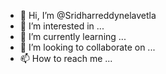 - 👋 Hi, I’m @Sridharreddynelavetla
- 👀 I’m interested in ...
- 🌱 I’m currently learning ...
- 💞️ I’m looking to collaborate on ...
- 📫 How to reach me ...

<!---
Sridharreddynelavetla/Sridharreddynelavetla is a ✨ special ✨ repository because its `README.md` (this file) appears on your GitHub profile.
You can click the Preview link to take a look at your changes.
--->
